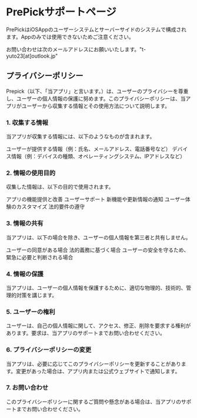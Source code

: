 # PrePickサポートページ

PrePickはiOSAppのユーザーシステムとサーバーサイドのシステムで構成されます。Appのみでは使用できないためご注意ください。

お問い合わせは次のメールアドレスにお願いいたします。"t-yuto23[at]outlook.jp"

## プライバシーポリシー
Prepick（以下、「当アプリ」と言います。）は、ユーザーのプライバシーを尊重し、ユーザーの個人情報の保護に努めます。このプライバシーポリシーは、当アプリがユーザーから収集する情報とその使用方法について説明します。

### 1. 収集する情報
当アプリが収集する情報には、以下のようなものが含まれます。

ユーザーが提供する情報（例：氏名、メールアドレス、電話番号など）
デバイス情報（例：デバイスの種類、オペレーティングシステム、IPアドレスなど）
### 2. 情報の使用目的
収集した情報は、以下の目的で使用されます。

アプリの機能提供と改善
ユーザーサポート
新機能や更新情報の通知
ユーザー体験のカスタマイズ
法的要件の遵守
### 3. 情報の共有
当アプリは、以下の場合を除き、ユーザーの個人情報を第三者と共有しません。

ユーザーの同意がある場合
法的義務に基づく場合
ユーザーの安全を守るため、緊急に必要と判断される場合
### 4. 情報の保護
当アプリは、ユーザーの個人情報を保護するために、適切な物理的、技術的、管理的対策を講じます。

### 5. ユーザーの権利
ユーザーは、自己の個人情報に関して、アクセス、修正、削除を要求する権利があります。要求は、当アプリのサポートまでお問い合わせください。

### 6. プライバシーポリシーの変更
当アプリは、必要に応じてこのプライバシーポリシーを更新することがあります。変更があった場合は、アプリ内または公式ウェブサイトで通知します。

### 7. お問い合わせ
このプライバシーポリシーに関するご質問や懸念がある場合は、当アプリのサポートまでお問い合わせください。
